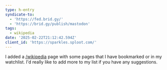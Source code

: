 ```yaml
---
type: h-entry
syndicate-to:
  - 'https://fed.brid.gy/'
  - 'https://brid.gy/publish/mastodon'
tags:
  - wikipedia
date: '2025-02-22T21:12:42.594Z'
client_id: 'https://sparkles.sploot.com/'
---
```

I added a [/wikipedia](/wikipedia) page with some pages that I have bookmarked or in my watchlist. I'd really like to add more to my list if you have any suggestions.
